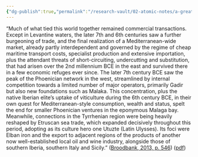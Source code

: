 ```yaml
---
{"dg-publish":true,"permalink":"/research-vault/02-atomic-notes/a-great-summary-of-how-maritime-trade-and-commerce-were-at-the-core-of-the-mediterranean-wide-network-in-the-7th-and-6th-centuries-bce/"}
---
```


“Much of what tied this world together remained commercial transactions. Except in Levantine waters, the later 7th and 6th centuries saw a further burgeoning of trade, and the final realization of a Mediterranean-wide market, already partly interdependent and governed by the regime of cheap maritime transport costs, specialist production and extensive importation, plus the attendant threats of short-circuiting, undercutting and substitution, that had arisen over the 2nd millennium BCE in the east and survived there in a few economic refuges ever since. The later 7th century BCE saw the peak of the Phoenician network in the west, streamlined by internal competition towards a limited number of major operators, primarily Gadir but also new foundations such as Malaka. This concentration, plus the native Iberian elite’s uptake of viticulture during the 6th century BCE, in their own quest for Mediterranean-style consumption, wealth and status, spelt the end for smaller Phoenician ventures in the eponymous Malaga bay. Meanwhile, connections in the Tyrrhenian region were being heavily reshaped by Etruscan sea trade, which expanded decisively throughout this period, adopting as its culture hero one Utuzte (Latin Ulysses). Its foci were Elban iron and the export to adjacent regions of the products of another now well-established local oil and wine industry, alongside those of southern Iberia, southern Italy and Sicily.” ([Broodbank, 2013, p. 546](zotero://select/library/items/IR54JIQG)) ([pdf](zotero://open-pdf/library/items/85K7BT2G?page=512&annotation=E6H9NI52))